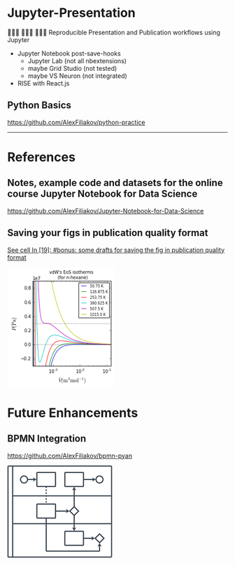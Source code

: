 
# Jupyter-Presentation

👩🏽‍🔬 👨🏽‍💻 👨🏿‍🏫 Reproducible Presentation and Publication workflows using Jupyter

- Jupyter Notebook post-save-hooks
    - Jupyter Lab (not all nbextensions)
    - maybe Grid Studio (not tested)
    - maybe VS Neuron (not integrated)
- RISE with React.js

## Python Basics

https://github.com/AlexFiliakov/python-practice

---

# References

## Notes, example code and datasets for the online course Jupyter Notebook for Data Science

https://github.com/AlexFiliakov/Jupyter-Notebook-for-Data-Science

## Saving your figs in publication quality format

[See cell In [19]: #bonus: some drafts for saving the fig in publication quality format](https://github.com/AlexFiliakov/PyTherm-applied-thermodynamics/blob/master/contents/main-lectures/2-numpy-matplotlib-vdW-EoS-isotherms.ipynb)

<img style="background:white" src="images/publish-chart.png" />

# Future Enhancements

## BPMN Integration

https://github.com/AlexFiliakov/bpmn-pyan

![Display Flowcharts](images/bpmn-flowchart-example.png)
